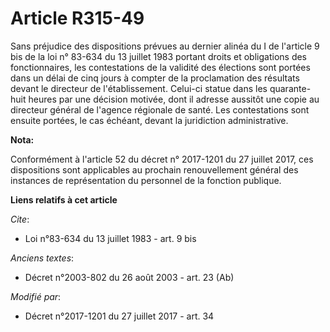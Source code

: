 # Article R315-49

Sans préjudice des dispositions prévues au dernier alinéa du I de l'article 9 bis de la loi n° 83-634 du 13 juillet 1983
portant droits et obligations des fonctionnaires, les contestations de la validité des élections sont portées dans un délai
de cinq jours à compter de la proclamation des résultats devant le directeur de l'établissement. Celui-ci statue dans les
quarante-huit heures par une décision motivée, dont il adresse aussitôt une copie au directeur général de l'agence régionale
de santé. Les contestations sont ensuite portées, le cas échéant, devant la juridiction administrative.

**Nota:**

Conformément à l'article 52 du décret n° 2017-1201 du 27 juillet 2017, ces dispositions sont applicables au prochain
renouvellement général des instances de représentation du personnel de la fonction publique.

**Liens relatifs à cet article**

_Cite_:

  - Loi n°83-634 du 13 juillet 1983 - art. 9 bis

_Anciens textes_:

  - Décret n°2003-802 du 26 août 2003 - art. 23 (Ab)

_Modifié par_:

  - Décret n°2017-1201 du 27 juillet 2017 - art. 34
